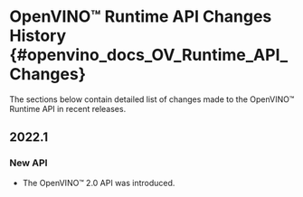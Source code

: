 # OpenVINO™ Runtime API Changes History {#openvino_docs_OV_Runtime_API_Changes}

The sections below contain detailed list of changes made to the OpenVINO™ Runtime API in recent releases.

## 2022.1

### New API

* The OpenVINO™ 2.0 API was introduced.

